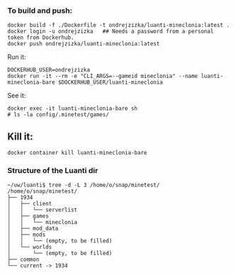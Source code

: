 

### To build and push:

```shell
docker build -f ./Dockerfile -t ondrejzizka/luanti-mineclonia:latest .
docker login -u ondrejzizka   ## Needs a password from a personal token from Dockerhub.
docker push ondrejzizka/luanti-mineclonia:latest
````

Run it:
```shell
DOCKERHUB_USER=ondrejzizka
docker run -it --rm -e "CLI_ARGS=--gameid mineclonia" --name luanti-mineclonia-bare $DOCKERHUB_USER/luanti-mineclonia
```

See it:
```shell
docker exec -it luanti-mineclonia-bare sh
# ls -la config/.minetest/games/
```

##  Kill it:
```shell
docker container kill luanti-mineclonia-bare
```



### Structure of the Luanti dir

```shell
~/uw/luanti$ tree -d -L 3 /home/o/snap/minetest/
/home/o/snap/minetest/
├── 1934
│   ├── client
│   │   └── serverlist
│   ├── games
│   │   └── mineclonia
│   ├── mod_data
│   ├── mods
│   │   └── (empty, to be filled)
│   └── worlds
│       └── (empty, to be filled)
├── common
└── current -> 1934
```

